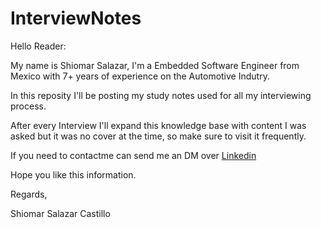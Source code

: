 # InterviewNotes

Hello Reader:

My name is Shiomar Salazar, I'm a Embedded Software Engineer from Mexico with 7+ years of experience on the Automotive Indutry.

In this reposity I'll be posting my study notes used for all my interviewing process.

After every Interview I'll expand this knowledge base with content I was asked but it was no cover at the time, so make sure to visit it frequently.

If you need to contactme can send me an DM over [Linkedin](https://www.linkedin.com/in/shiomarsalazar/)

Hope you like this information.

Regards,

Shiomar Salazar Castillo